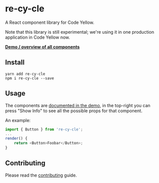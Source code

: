 # re-cy-cle

A React component library for Code Yellow.

Note that this library is still experimental; we're using it in one production application in Code Yellow now.

[**Demo / overview of all components**](https://codeyellowbv.github.io/re-cy-cle/)

## Install

```
yarn add re-cy-cle
npm i re-cy-cle --save
```

## Usage

The components are [documented in the demo](https://codeyellowbv.github.io/re-cy-cle/), in the top-right you can press "Show Info" to see all the possible props for that component.

An example:

```js
import { Button } from 're-cy-cle';
...
render() {
    return <Button>Foobar</Button>;
}
```

## Contributing

Please read the [contributing](./CONTRIBUTING.md) guide.
